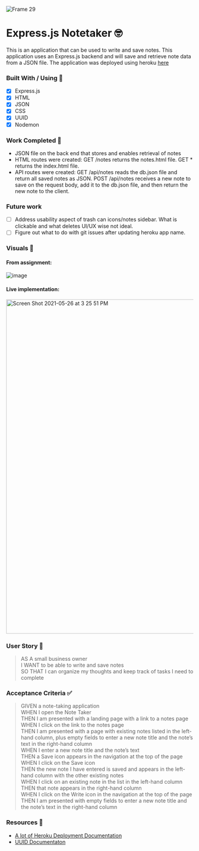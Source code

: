 ![Frame 29](https://user-images.githubusercontent.com/77648727/114291845-787ce400-9a3f-11eb-9748-fc2b7db553ce.png)

# Express.js Notetaker 🤓

This is an application that can be used to write and save notes. This application uses an Express.js backend and will save and retrieve note data from a JSON file. The application was deployed using heroku [here](https://note-taker-sarah.herokuapp.com/)

### Built With / Using 🧰

- [x] Express.js
- [x] HTML
- [x] JSON
- [x] CSS
- [x] UUID
- [x] Nodemon

### Work Completed 🔨
- JSON file on the back end that stores and enables retrieval of notes
- HTML routes were created: GET /notes returns the notes.html file. GET * returns the index.html file.
- API routes were  created: GET /api/notes reads the db.json file and return all saved notes as JSON. POST /api/notes receives a new note to save on the request body, add it to the db.json file, and then return the new note to the client.

### Future work
- [ ] Address usability aspect of trash can icons/notes sidebar. What is clickable and what deletes UI/UX wise not ideal.
- [ ] Figure out what to do with git issues after updating heroku app name. 

### Visuals 👀

#### From assignment:
![image](https://user-images.githubusercontent.com/77648727/114291556-49657300-9a3d-11eb-9218-894bc02b7d8d.png)

#### Live implementation:
<img width="900" alt="Screen Shot 2021-05-26 at 3 25 51 PM" src="https://user-images.githubusercontent.com/77648727/119739176-afb02480-be36-11eb-9729-0bd7ed79d8a0.png">


### User Story 📖
> AS A small business owner           
> I WANT to be able to write and save notes      
> SO THAT I can organize my thoughts and keep track of tasks I need to complete    

### Acceptance Criteria ✅
> GIVEN a note-taking application    
> WHEN I open the Note Taker    
> THEN I am presented with a landing page with a link to a notes page    
> WHEN I click on the link to the notes page    
> THEN I am presented with a page with existing notes listed in the left-hand column, plus empty fields to enter a new note title and the note’s text in the right-hand column    
> WHEN I enter a new note title and the note’s text    
> THEN a Save icon appears in the navigation at the top of the page    
> WHEN I click on the Save icon    
> THEN the new note I have entered is saved and appears in the left-hand column with the other existing notes    
> WHEN I click on an existing note in the list in the left-hand column    
> THEN that note appears in the right-hand column    
> WHEN I click on the Write icon in the navigation at the top of the page    
> THEN I am presented with empty fields to enter a new note title and the note’s text in the right-hand column    

### Resources 🤝
- [A lot of Heroku Deployment Documentation](https://devcenter.heroku.com/categories/deployment)
- [UUID Documentaton](https://www.npmjs.com/package/uuid)
